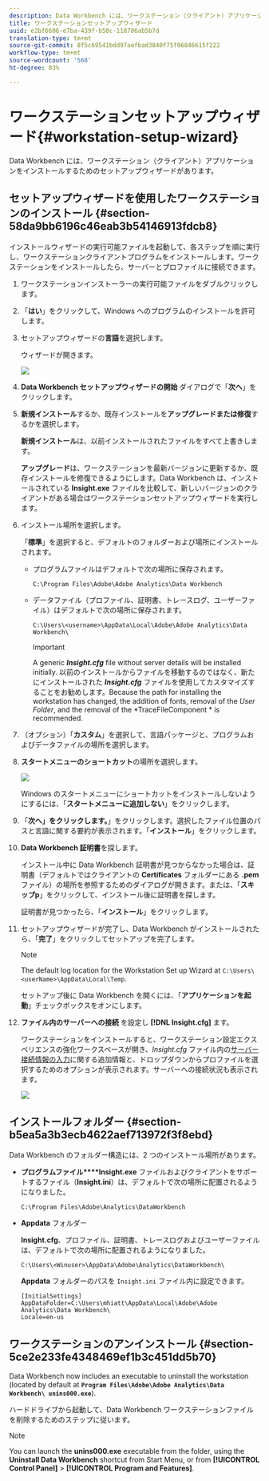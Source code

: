 ```yaml
---
description: Data Workbench には、ワークステーション（クライアント）アプリケーションをインストールするためのセットアップウィザードがあります。
title: ワークステーションセットアップウィザード
uuid: e2bf6606-e7ba-439f-b50c-118706ab5b7d
translation-type: tm+mt
source-git-commit: 8f5c69541bdd97aefbad3840f75f06846615f222
workflow-type: tm+mt
source-wordcount: '568'
ht-degree: 83%

---
```



# ワークステーションセットアップウィザード{#workstation-setup-wizard}

Data Workbench には、ワークステーション（クライアント）アプリケーションをインストールするためのセットアップウィザードがあります。

## セットアップウィザードを使用したワークステーションのインストール {#section-58da9bb6196c46eab3b54146913fdcb8}

インストールウィザードの実行可能ファイルを起動して、各ステップを順に実行し、ワークステーションクライアントプログラムをインストールします。ワークステーションをインストールしたら、サーバーとプロファイルに接続できます。

1. ワークステーションインストーラーの実行可能ファイルをダブルクリックします。
1. 「**はい**」をクリックして、Windows へのプログラムのインストールを許可します。
1. セットアップウィザードの&#x200B;**言語**&#x200B;を選択します。

   ウィザードが開きます。

   ![](assets/6_4_workstation_wizard.png)

1. **Data Workbench セットアップウィザードの開始** ダイアログで「**次へ**」をクリックします。

1. **新規インストール**&#x200B;するか、既存インストールを&#x200B;**アップグレードまたは修復**&#x200B;するかを選択します。

   **新規インストール**&#x200B;は、以前インストールされたファイルをすべて上書きします。

   **アップグレード**&#x200B;は、ワークステーションを最新バージョンに更新するか、既存インストールを修復できるようにします。Data Workbench は、インストールされている **Insight.exe** ファイルを比較して、新しいバージョンのクライアントがある場合はワークステーションセットアップウィザードを実行します。

1. インストール場所を選択します。

   「**標準**」を選択すると、デフォルトのフォルダーおよび場所にインストールされます。

   * プログラムファイルはデフォルトで次の場所に保存されます。

      ```
      C:\Program Files\Adobe\Adobe Analytics\Data Workbench
      ```

   * データファイル（プロファイル、証明書、トレースログ、ユーザーファイル）はデフォルトで次の場所に保存されます。

      ```
      C:\Users\<username>\AppData\Local\Adobe\Adobe Analytics\Data Workbench\
      ```

      >[!IMPORTANT]
      >
      >A generic ***Insight.cfg*** file without server details will be installed initially. 以前のインストールからファイルを移動するのではなく、新たにインストールされた ***Insight.cfg*** ファイルを使用してカスタマイズすることをお勧めします。Because the path for installing the workstation has changed, the addition of fonts, removal of the *User Folder*, and the removal of the *TraceFileComponent * is recommended.

1. （オプション）「**カスタム**」を選択して、言語パッケージと、プログラムおよびデータファイルの場所を選択します。
1. **スタートメニューのショートカット**&#x200B;の場所を選択します。

   ![](assets/6_4_workstation_wizard_folder.png)

   Windows のスタートメニューにショートカットをインストールしないようにするには、「**スタートメニューに追加しない**」をクリックします。

1. 「**次へ」をクリックします。**」をクリックします。選択したファイル位置のパスと言語に関する要約が表示されます。「**インストール**」をクリックします。

1. **Data Workbench 証明書**&#x200B;を探します。

   インストール中に Data Workbench 証明書が見つからなかった場合は、証明書（デフォルトではクライアントの **Certificates** フォルダーにある **.pem** ファイル）の場所を参照するためのダイアログが開きます。または、「**スキップp**」をクリックして、インストール後に証明書を探します。

   証明書が見つかったら、「**インストール**」をクリックします。

1. セットアップウィザードが完了し、Data Workbench がインストールされたら、「**完了**」をクリックしてセットアップを完了します。

   >[!NOTE]
   >
   >The default log location for the Workstation Set up Wizard at  `C:\Users\<userName>\AppData\Local\Temp`.

   セットアップ後に Data Workbench を開くには、「**アプリケーションを起動**」チェックボックスをオンにします。

1. **ファイル内のサーバーへの接続** を設定し **[!DNL Insight.cfg]** ます。

   ワークステーションをインストールすると、ワークステーション設定エクスペリエンスの強化ワークスペースが開き、*Insight.cfg* ファイル内の[サーバー接続情報の入力](/help/home/c-get-started/c-insght-config-param.md)に関する追加情報と、ドロップダウンからプロファイルを選択するためのオプションが表示されます。サーバーへの接続状況も表示されます。

   ![](assets/6_4_workstation_install_conf_conn.png)

## インストールフォルダー {#section-b5ea5a3b3ecb4622aef713972f3f8ebd}

Data Workbench のフォルダー構造には、2 つのインストール場所があります。

* **プログラムファイル****Insight.exe** ファイルおよびクライアントをサポートするファイル（**Insight.ini**）は、デフォルトで次の場所に配置されるようになりました。

   ```
   C:\Program Files\Adobe\Analytics\DataWorkbench
   ```

* **Appdata** フォルダー

   **Insight.cfg**、プロファイル、証明書、トレースログおよびユーザーファイルは、デフォルトで次の場所に配置されるようになりました。

   ```
   C:\Users\<Winuser>\AppData\Adobe\Analytics\DataWorkbench\ 
   ```

   **Appdata** フォルダーのパスを `Insight.ini` ファイル内に設定できます。

   ```
   [InitialSettings] 
   AppDataFolder=C:\Users\mhiatt\AppData\Local\Adobe\Adobe Analytics\Data Workbench\ 
   Locale=en-us
   ```

## ワークステーションのアンインストール {#section-5ce2e233fe4348469ef1b3c451dd5b70}

Data Workbench now includes an executable to uninstall the workstation (located by default at **`Program Files\Adobe\Adobe Analytics\Data Workbench\ unins000.exe`**).

ハードドライブから起動して、Data Workbench ワークステーションファイルを削除するためのステップに従います。

>[!NOTE]
>
>You can launch the **unins000.exe** executable from the folder, using the **Uninstall Data Workbench** shortcut from Start Menu, or from **[!UICONTROL Control Panel]** > **[!UICONTROL Program and Features]**.
